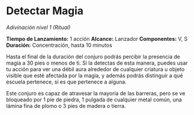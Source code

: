 # Detectar Magia
_Adivinación nivel 1 (Ritual)_

**Tiempo de Lanzamiento:** 1 acción
**Alcance:** Lanzador
**Componentes:** V, S
**Duración:** Concentración, hasta 10 minutos

Hasta el final de la duración del conjuro podrás percibir la presencia de magia a 30 pies o menos de ti. Si la detectas de esta manera, puedes usar tu acción para ver una débil aura alrededor de cualquier criatura u objeto visible que esté afectada por la magia, y además podrás distinguir a qué escuela pertenece, si es que pertenece a alguna.

Este conjuro es capaz de atravesar la mayoría de las barreras, pero se ve bloqueado por 1 pie de piedra, 1 pulgada de cualquier metal común, una lámina fina de plomo o 3 pies de madera o tierra.